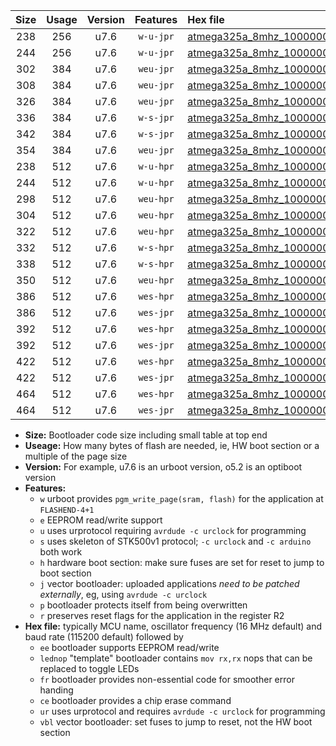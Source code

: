 |Size|Usage|Version|Features|Hex file|
|:-:|:-:|:-:|:-:|:--|
|238|256|u7.6|`w-u-jpr`|[atmega325a_8mhz_1000000bps_ur_vbl.hex](https://raw.githubusercontent.com/stefanrueger/urboot/main//atmega325a_8mhz_1000000bps_ur_vbl.hex)|
|244|256|u7.6|`w-u-jpr`|[atmega325a_8mhz_1000000bps_lednop_ur_vbl.hex](https://raw.githubusercontent.com/stefanrueger/urboot/main//atmega325a_8mhz_1000000bps_lednop_ur_vbl.hex)|
|302|384|u7.6|`weu-jpr`|[atmega325a_8mhz_1000000bps_ee_ur_vbl.hex](https://raw.githubusercontent.com/stefanrueger/urboot/main//atmega325a_8mhz_1000000bps_ee_ur_vbl.hex)|
|308|384|u7.6|`weu-jpr`|[atmega325a_8mhz_1000000bps_ee_lednop_ur_vbl.hex](https://raw.githubusercontent.com/stefanrueger/urboot/main//atmega325a_8mhz_1000000bps_ee_lednop_ur_vbl.hex)|
|326|384|u7.6|`weu-jpr`|[atmega325a_8mhz_1000000bps_ee_lednop_fr_ur_vbl.hex](https://raw.githubusercontent.com/stefanrueger/urboot/main//atmega325a_8mhz_1000000bps_ee_lednop_fr_ur_vbl.hex)|
|336|384|u7.6|`w-s-jpr`|[atmega325a_8mhz_1000000bps_vbl.hex](https://raw.githubusercontent.com/stefanrueger/urboot/main//atmega325a_8mhz_1000000bps_vbl.hex)|
|342|384|u7.6|`w-s-jpr`|[atmega325a_8mhz_1000000bps_lednop_vbl.hex](https://raw.githubusercontent.com/stefanrueger/urboot/main//atmega325a_8mhz_1000000bps_lednop_vbl.hex)|
|354|384|u7.6|`weu-jpr`|[atmega325a_8mhz_1000000bps_ee_lednop_fr_ce_ur_vbl.hex](https://raw.githubusercontent.com/stefanrueger/urboot/main//atmega325a_8mhz_1000000bps_ee_lednop_fr_ce_ur_vbl.hex)|
|238|512|u7.6|`w-u-hpr`|[atmega325a_8mhz_1000000bps_ur.hex](https://raw.githubusercontent.com/stefanrueger/urboot/main//atmega325a_8mhz_1000000bps_ur.hex)|
|244|512|u7.6|`w-u-hpr`|[atmega325a_8mhz_1000000bps_lednop_ur.hex](https://raw.githubusercontent.com/stefanrueger/urboot/main//atmega325a_8mhz_1000000bps_lednop_ur.hex)|
|298|512|u7.6|`weu-hpr`|[atmega325a_8mhz_1000000bps_ee_ur.hex](https://raw.githubusercontent.com/stefanrueger/urboot/main//atmega325a_8mhz_1000000bps_ee_ur.hex)|
|304|512|u7.6|`weu-hpr`|[atmega325a_8mhz_1000000bps_ee_lednop_ur.hex](https://raw.githubusercontent.com/stefanrueger/urboot/main//atmega325a_8mhz_1000000bps_ee_lednop_ur.hex)|
|322|512|u7.6|`weu-hpr`|[atmega325a_8mhz_1000000bps_ee_lednop_fr_ur.hex](https://raw.githubusercontent.com/stefanrueger/urboot/main//atmega325a_8mhz_1000000bps_ee_lednop_fr_ur.hex)|
|332|512|u7.6|`w-s-hpr`|[atmega325a_8mhz_1000000bps.hex](https://raw.githubusercontent.com/stefanrueger/urboot/main//atmega325a_8mhz_1000000bps.hex)|
|338|512|u7.6|`w-s-hpr`|[atmega325a_8mhz_1000000bps_lednop.hex](https://raw.githubusercontent.com/stefanrueger/urboot/main//atmega325a_8mhz_1000000bps_lednop.hex)|
|350|512|u7.6|`weu-hpr`|[atmega325a_8mhz_1000000bps_ee_lednop_fr_ce_ur.hex](https://raw.githubusercontent.com/stefanrueger/urboot/main//atmega325a_8mhz_1000000bps_ee_lednop_fr_ce_ur.hex)|
|386|512|u7.6|`wes-hpr`|[atmega325a_8mhz_1000000bps_ee.hex](https://raw.githubusercontent.com/stefanrueger/urboot/main//atmega325a_8mhz_1000000bps_ee.hex)|
|386|512|u7.6|`wes-jpr`|[atmega325a_8mhz_1000000bps_ee_vbl.hex](https://raw.githubusercontent.com/stefanrueger/urboot/main//atmega325a_8mhz_1000000bps_ee_vbl.hex)|
|392|512|u7.6|`wes-hpr`|[atmega325a_8mhz_1000000bps_ee_lednop.hex](https://raw.githubusercontent.com/stefanrueger/urboot/main//atmega325a_8mhz_1000000bps_ee_lednop.hex)|
|392|512|u7.6|`wes-jpr`|[atmega325a_8mhz_1000000bps_ee_lednop_vbl.hex](https://raw.githubusercontent.com/stefanrueger/urboot/main//atmega325a_8mhz_1000000bps_ee_lednop_vbl.hex)|
|422|512|u7.6|`wes-hpr`|[atmega325a_8mhz_1000000bps_ee_lednop_fr.hex](https://raw.githubusercontent.com/stefanrueger/urboot/main//atmega325a_8mhz_1000000bps_ee_lednop_fr.hex)|
|422|512|u7.6|`wes-jpr`|[atmega325a_8mhz_1000000bps_ee_lednop_fr_vbl.hex](https://raw.githubusercontent.com/stefanrueger/urboot/main//atmega325a_8mhz_1000000bps_ee_lednop_fr_vbl.hex)|
|464|512|u7.6|`wes-hpr`|[atmega325a_8mhz_1000000bps_ee_lednop_fr_ce.hex](https://raw.githubusercontent.com/stefanrueger/urboot/main//atmega325a_8mhz_1000000bps_ee_lednop_fr_ce.hex)|
|464|512|u7.6|`wes-jpr`|[atmega325a_8mhz_1000000bps_ee_lednop_fr_ce_vbl.hex](https://raw.githubusercontent.com/stefanrueger/urboot/main//atmega325a_8mhz_1000000bps_ee_lednop_fr_ce_vbl.hex)|

- **Size:** Bootloader code size including small table at top end
- **Useage:** How many bytes of flash are needed, ie, HW boot section or a multiple of the page size
- **Version:** For example, u7.6 is an urboot version, o5.2 is an optiboot version
- **Features:**
  + `w` urboot provides `pgm_write_page(sram, flash)` for the application at `FLASHEND-4+1`
  + `e` EEPROM read/write support
  + `u` uses urprotocol requiring `avrdude -c urclock` for programming
  + `s` uses skeleton of STK500v1 protocol; `-c urclock` and `-c arduino` both work
  + `h` hardware boot section: make sure fuses are set for reset to jump to boot section
  + `j` vector bootloader: uploaded applications *need to be patched externally*, eg, using `avrdude -c urclock`
  + `p` bootloader protects itself from being overwritten
  + `r` preserves reset flags for the application in the register R2
- **Hex file:** typically MCU name, oscillator frequency (16 MHz default) and baud rate (115200 default) followed by
  + `ee` bootloader supports EEPROM read/write
  + `lednop` "template" bootloader contains `mov rx,rx` nops that can be replaced to toggle LEDs
  + `fr` bootloader provides non-essential code for smoother error handing
  + `ce` bootloader provides a chip erase command
  + `ur` uses urprotocol and requires `avrdude -c urclock` for programming
  + `vbl` vector bootloader: set fuses to jump to reset, not the HW boot section
